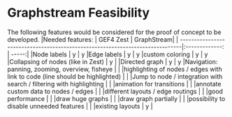 # Graphstream Feasibility
The following features would be considered for the proof of concept to be developed.
|Needed features:                                                               | GEF4 Zest      | GraphStream|
| ------------------------------------------------------------------------------|:-------------: | -----:|
|Node labels                                                                          | y               | y
|Edge labels                                                                          | y                | y
|custom coloring                                                                      | y                | y
|Collapsing of nodes (like in Zest)                                                   | y                |
|Directed graph                                                                       | y                | y
|Navigation: panning, zooming, overview, fisheye                                      |                 |
|highlighting of nodes / edges with link to code (line should be highlighted)         |                 |
|Jump to node / integration with search / filtering with highlighting                 |                 |
|animation for transitions                                                            |                 |
|annotate custom data to nodes / edges                                                |                 |
|different layouts / edge routings                                                    |                 |
|good performance                                                                     |                 |
|draw huge graphs                                                                     |                 |
|draw graph partially                                                                 |                 |
|possibility to disable unneeded features                                             |                 |
|existing layouts                                                                     | y                |